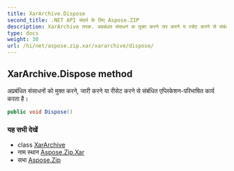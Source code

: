 ```yaml
---
title: XarArchive.Dispose
second_title: .NET API संदर्भ के लिए Aspose.ZIP
description: XarArchive तरक. अप्रबंधत संसधनं क मुक्त करने जर करने य रसेट करने से संबंधत एप्लकेशनपरभषत कर्य करत है
type: docs
weight: 30
url: /hi/net/aspose.zip.xar/xararchive/dispose/
---
```

## XarArchive.Dispose method

अप्रबंधित संसाधनों को मुक्त करने, जारी करने या रीसेट करने से संबंधित एप्लिकेशन-परिभाषित कार्य करता है।

```csharp
public void Dispose()
```

### यह सभी देखें

* class [XarArchive](../)
* नाम स्थान [Aspose.Zip.Xar](../../xararchive/)
* सभा [Aspose.Zip](../../../)


